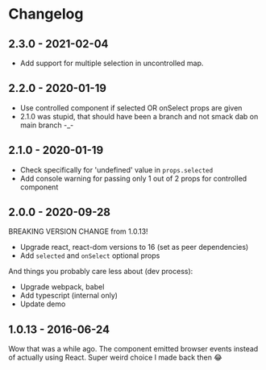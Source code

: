 # Changelog

## 2.3.0 - 2021-02-04

- Add support for multiple selection in uncontrolled map.

## 2.2.0 - 2020-01-19

- Use controlled component if selected OR onSelect props are given
- 2.1.0 was stupid, that should have been a branch and not smack dab on main branch -_-

## 2.1.0 - 2020-01-19

- Check specifically for 'undefined' value in `props.selected`
- Add console warning for passing only 1 out of 2 props for controlled component

## 2.0.0 - 2020-09-28

BREAKING VERSION CHANGE from 1.0.13!

- Upgrade react, react-dom versions to 16 (set as peer dependencies)
- Add `selected` and `onSelect` optional props

And things you probably care less about (dev process):

- Upgrade webpack, babel
- Add typescript (internal only)
- Update demo

## 1.0.13 - 2016-06-24

Wow that was a while ago. The component emitted browser events instead of actually using React. Super weird choice I made back then :joy:
